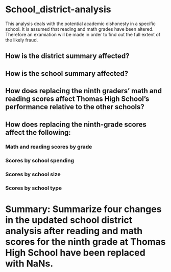 # School_district-analysis

This analysis deals with the potential academic dishonesty in a specific school. It is assumed that reading and math grades have been altered. Therefore an examiation will be made in order to find out the full extent of the likely fraud. 

## How is the district summary affected?



## How is the school summary affected?


## How does replacing the ninth graders’ math and reading scores affect Thomas High School’s performance relative to the other schools?


## How does replacing the ninth-grade scores affect the following:

### Math and reading scores by grade

### Scores by school spending

### Scores by school size

### Scores by school type

# Summary: Summarize four changes in the updated school district analysis after reading and math scores for the ninth grade at Thomas High School have been replaced with NaNs.
